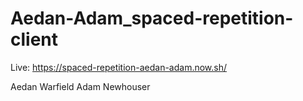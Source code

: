 # Aedan-Adam_spaced-repetition-client
Live: https://spaced-repetition-aedan-adam.now.sh/

Aedan Warfield
Adam Newhouser
